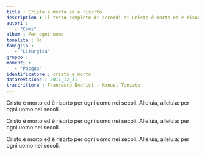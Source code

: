 ```yaml
--- 
title : Cristo è morto ed è risorto
description : Il testo completo di accordi di Cristo è morto ed è risorto. Inseriscila nel tuo canzoniere!
autori : 
   - "Comi"
album : Per ogni uomo
tonalita : Do
famiglia : 
   - "Liturgica"
gruppo : 
momenti : 
   - "Pasqua"
identificatore : cristo_e_morto
datarevisione : 2011_12_31
trascrittore : Francesco Endrici - Manuel Toniato
--- 
```




Cristo è morto ed è risorto
per ogni uomo nei secoli. 
Alleluia, alleluia: 
per ogni uomo nei secoli. 


Cristo è morto ed è risorto
per ogni uomo nei secoli.
Alleluia, alleluia: 
per ogni uomo nei secoli. 


Cristo è morto ed è risorto
per ogni uomo nei secoli.
Alleluia, alleluia: 
per ogni uomo nei secoli.  


